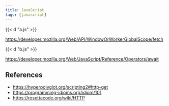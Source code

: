 ```yaml
---
title: JavaScript
tags: [javascript]
---
```


{{< d "a.js" >}}

<https://developer.mozilla.org/Web/API/WindowOrWorkerGlobalScope/fetch>

{{< d "b.js" >}}

<https://developer.mozilla.org/Web/JavaScript/Reference/Operators/await>

## References

- <https://hyperpolyglot.org/scripting2#http-get>
- <https://programming-idioms.org/idiom/101>
- <https://rosettacode.org/wiki/HTTP>
